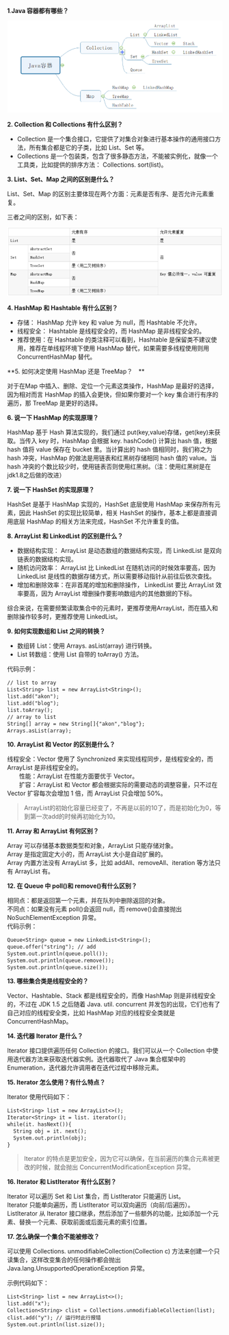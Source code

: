 **1**.**Java 容器都有哪些？**

![](/assets/1588033-20190427105432836-1091486414.png)

**2. Collection 和 Collections 有什么区别？**

* Collection 是一个集合接口，它提供了对集合对象进行基本操作的通用接口方法，所有集合都是它的子类，比如 List、Set 等。
* Collections 是一个包装类，包含了很多静态方法，不能被实例化，就像一个工具类，比如提供的排序方法： Collections. sort\(list\)。

**3. List、Set、Map 之间的区别是什么？**

List、Set、Map 的区别主要体现在两个方面：元素是否有序、是否允许元素重复。

三者之间的区别，如下表：

![](/assets/1588033-20190427105643498-1542742393.png)

**4. HashMap 和 Hashtable 有什么区别？**

* 存储：
  HashMap 允许 key 和 value 为 null，而 Hashtable 不允许。
* 线程安全：
  Hashtable 是线程安全的，而 HashMap 是非线程安全的。
* 推荐使用：在
  Hashtable 的类注释可以看到，Hashtable 是保留类不建议使用，推荐在单线程环境下使用 HashMap 替代，如果需要多线程使用则用 ConcurrentHashMap 替代。

**5. 如何决定使用 HashMap 还是 TreeMap？　**

对于在Map 中插入、删除、定位一个元素这类操作，HashMap 是最好的选择，因为相对而言 HashMap 的插入会更快，但如果你要对一个 key 集合进行有序的遍历，那 TreeMap 是更好的选择。

**6. 说一下 HashMap 的实现原理？**

HashMap 基于 Hash 算法实现的，我们通过 put\(key,value\)存储，get\(key\)来获取。当传入 key 时，HashMap 会根据 key. hashCode\(\) 计算出 hash 值，根据 hash 值将 value 保存在 bucket 里。当计算出的 hash 值相同时，我们称之为 hash 冲突，HashMap 的做法是用链表和红黑树存储相同 hash 值的 value。当 hash 冲突的个数比较少时，使用链表否则使用红黑树。（注：使用红黑树是在jdk1.8之后做的改进）

**7. 说一下 HashSet 的实现原理？**

HashSet 是基于 HashMap 实现的，HashSet 底层使用 HashMap 来保存所有元素，因此 HashSet 的实现比较简单，相关 HashSet 的操作，基本上都是直接调用底层 HashMap 的相关方法来完成，HashSet 不允许重复的值。

**8. ArrayList 和 LinkedList 的区别是什么？**

* 数据结构实现：
  ArrayList 是动态数组的数据结构实现，而 LinkedList 是双向链表的数据结构实现。
* 随机访问效率：
  ArrayList 比 LinkedList 在随机访问的时候效率要高，因为 LinkedList 是线性的数据存储方式，所以需要移动指针从前往后依次查找。
* 增加和删除效率：在非首尾的增加和删除操作，
  LinkedList 要比 ArrayList 效率要高，因为 ArrayList 增删操作要影响数组内的其他数据的下标。

综合来说，在需要频繁读取集合中的元素时，更推荐使用ArrayList，而在插入和删除操作较多时，更推荐使用 LinkedList。

**9. 如何实现数组和 List 之间的转换？**

* 数组转
  List：使用 Arrays. asList\(array\) 进行转换。
* List 转数组：使用 List 自带的 toArray\(\) 方法。

代码示例：

```
// list to array
List<String> list = new ArrayList<String>();
list.add("akon");
list.add("blog");
list.toArray();
// array to list
String[] array = new String[]{"akon","blog"};
Arrays.asList(array);
```

**10. ArrayList 和 Vector 的区别是什么？**

线程安全：Vector 使用了 Synchronized 来实现线程同步，是线程安全的，而 ArrayList 是非线程安全的。  
　　性能：ArrayList 在性能方面要优于 Vector。  
　　扩容：ArrayList 和 Vector 都会根据实际的需要动态的调整容量，只不过在 Vector 扩容每次会增加 1 倍，而 ArrayList 只会增加 50%。

> ArrayList的初始化容量已经变了，不再是以前的10了，而是初始化为0，等到第一次add的时候再初始化为10。

**11. Array 和 ArrayList 有何区别？**

Array 可以存储基本数据类型和对象，ArrayList 只能存储对象。  
Array 是指定固定大小的，而 ArrayList 大小是自动扩展的。  
Array 内置方法没有 ArrayList 多，比如 addAll、removeAll、iteration 等方法只有 ArrayList 有。

**12. 在 Queue 中 poll\(\)和 remove\(\)有什么区别？**

相同点：都是返回第一个元素，并在队列中删除返回的对象。  
不同点：如果没有元素 poll\(\)会返回 null，而 remove\(\)会直接抛出 NoSuchElementException 异常。  
代码示例：

```
Queue<String> queue = new LinkedList<String>();
queue.offer("string"); // add
System.out.println(queue.poll());
System.out.println(queue.remove());
System.out.println(queue.size());
```

**13. 哪些集合类是线程安全的？**

Vector、Hashtable、Stack 都是线程安全的，而像 HashMap 则是非线程安全的，不过在 JDK 1.5 之后随着 Java. util. concurrent 并发包的出现，它们也有了自己对应的线程安全类，比如 HashMap 对应的线程安全类就是 ConcurrentHashMap。

**14. 迭代器 Iterator 是什么？**

Iterator 接口提供遍历任何 Collection 的接口。我们可以从一个 Collection 中使用迭代器方法来获取迭代器实例。迭代器取代了 Java 集合框架中的 Enumeration，迭代器允许调用者在迭代过程中移除元素。

**15. Iterator 怎么使用？有什么特点？**

Iterator 使用代码如下：

```
List<String> list = new ArrayList<>();
Iterator<String> it = list. iterator();
while(it. hasNext()){
  String obj = it. next();
  System.out.println(obj);
}
```

> Iterator 的特点是更加安全，因为它可以确保，在当前遍历的集合元素被更改的时候，就会抛出 ConcurrentModificationException 异常。

**16. Iterator 和 ListIterator 有什么区别？**

Iterator 可以遍历 Set 和 List 集合，而 ListIterator 只能遍历 List。  
Iterator 只能单向遍历，而 ListIterator 可以双向遍历（向前/后遍历）。  
ListIterator 从 Iterator 接口继承，然后添加了一些额外的功能，比如添加一个元素、替换一个元素、获取前面或后面元素的索引位置。

**17. 怎么确保一个集合不能被修改？**

可以使用 Collections. unmodifiableCollection\(Collection c\) 方法来创建一个只读集合，这样改变集合的任何操作都会抛出 Java.lang.UnsupportedOperationException 异常。

示例代码如下：

```
List<String> list = new ArrayList<>();
list.add("x");
Collection<String> clist = Collections.unmodifiableCollection(list);
clist.add("y"); // 运行时此行报错
System.out.println(list.size());
```



